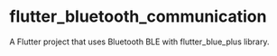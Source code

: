 # flutter_bluetooth_communication

A Flutter project that uses Bluetooth BLE with flutter_blue_plus library.
